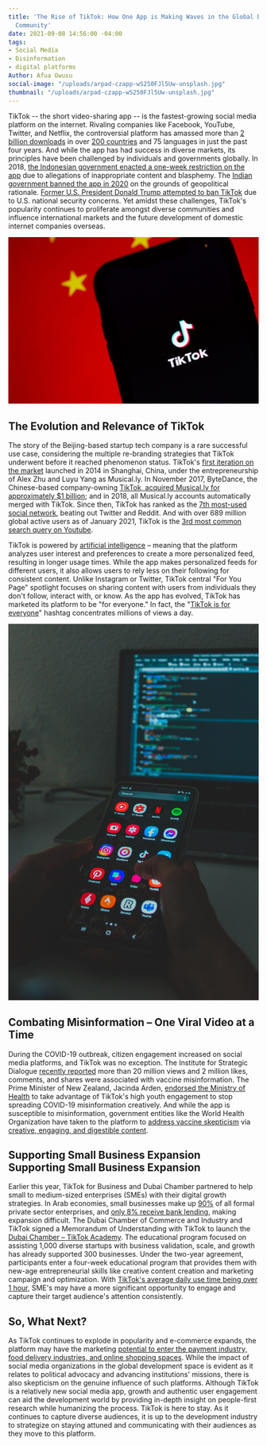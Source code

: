 ```yaml
---
title: 'The Rise of TikTok: How One App is Making Waves in the Global Development
  Community'
date: 2021-09-08 14:56:00 -04:00
tags:
- Social Media
- Disinformation
- digital platforms
Author: Afua Owusu
social-image: "/uploads/arpad-czapp-wS250FJl5Uw-unsplash.jpg"
thumbnail: "/uploads/arpad-czapp-wS250FJl5Uw-unsplash.jpg"
---
```


TikTok -- the short video-sharing app -- is the fastest-growing social media platform on the internet. Rivaling companies like Facebook, YouTube, Twitter, and Netflix, the controversial platform has amassed more than [2 billion downloads](https://sensortower.com/blog/tiktok-downloads-2-billion) in over [200 countries](https://blog.hootsuite.com/tiktok-stats/) and 75 languages in just the past four years. And while the app has had success in diverse markets, its principles have been challenged by individuals and governments globally. In 2018, [the Indonesian government enacted a one-week restriction on the app](https://www.reuters.com/article/us-indonesia-bytedance-ban/indonesia-bans-chinese-video-app-tik-tok-for-inappropriate-content-idUSKBN1JU0K8) due to allegations of inappropriate content and blasphemy. The [Indian government banned the app in 2020](https://www.npr.org/2021/01/15/957371287/a-look-at-the-fallout-of-tiktok-ban-in-india) on the grounds of geopolitical rationale. [Former U.S. President Donald Trump attempted to ban TikTok](https://www.brookings.edu/blog/up-front/2020/08/07/why-is-the-trump-administration-banning-tiktok-and-wechat/) due to U.S. national security concerns. Yet amidst these challenges, TikTok's popularity continues to proliferate amongst diverse communities and influence international markets and the future development of domestic internet companies overseas.

![solen-feyissa-QKEeVYu0d7U-unsplash (1).jpg](/uploads/solen-feyissa-QKEeVYu0d7U-unsplash%20(1).jpg)

<!--more-->

## The Evolution and Relevance of TikTok

The story of the Beijing-based startup tech company is a rare successful use case, considering the multiple re-branding strategies that TikTok underwent before it reached phenomenon status. TikTok's [first iteration on the market](https://www.vox.com/culture/2018/12/10/18129126/tiktok-app-musically-meme-cringe) launched in 2014 in Shanghai, China, under the entrepreneurship of Alex Zhu and Luyu Yang as Musical.ly. In November 2017, ByteDance, the Chinese-based company-owning [TikTok, acquired Musical.ly for approximately $1 billion](https://www.vox.com/culture/2018/12/10/18129126/tiktok-app-musically-meme-cringe); and in 2018, all Musical.ly accounts automatically merged with TikTok. Since then, TikTok has ranked as the [7th most-used social network](https://www.hootsuite.com/pages/digital-trends-2021), beating out Twitter and Reddit. And with over 689 million global active users as of January 2021, TikTok is the [3rd most common search query on Youtube](https://www.hootsuite.com/pages/digital-trends-2021).

TikTok is powered by [artificial intelligence](https://towardsdatascience.com/why-tiktok-made-its-user-so-obsessive-the-ai-algorithm-that-got-you-hooked-7895bb1ab423) – meaning that the platform analyzes user interest and preferences to create a more personalized feed, resulting in longer usage times. While the app makes personalized feeds for different users, it also allows users to rely less on their following for consistent content. Unlike Instagram or Twitter, TikTok central "For You Page" spotlight focuses on sharing content with users from individuals they don't follow, interact with, or know. As the app has evolved, TikTok has marketed its platform to be "for everyone." In fact, the "[TikTok is for everyone](https://www.tiktok.com/discover/tiktok-is-for-everyone?lang=en)" hashtag concentrates millions of views a day.

![arpad-czapp-wS250FJl5Uw-unsplash.jpg](/uploads/arpad-czapp-wS250FJl5Uw-unsplash.jpg)

## Combating Misinformation – One Viral Video at a Time

During the COVID-19 outbreak, citizen engagement increased on social media platforms, and TikTok was no exception. The Institute for Strategic Dialogue [recently reported](https://www.isdglobal.org/digital_dispatches/how-tiktok-sounds-are-used-to-fuel-anti-vaccine-fears/) more than 20 million views and 2 million likes, comments, and shares were associated with vaccine misinformation. The Prime Minister of New Zealand, Jacinda Arden, [endorsed the Ministry of Health](https://www.newshub.co.nz/home/politics/2021/03/jacinda-ardern-used-tinder-to-advertise-in-2014-now-she-s-endorsing-tiktok-for-covid-19-messaging.html) to take advantage of TikTok's high youth engagement to stop spreading COVID-19 misinformation creatively. And while the app is susceptible to misinformation, government entities like the World Health Organization have taken to the platform to [address vaccine skepticism](https://newsroom.tiktok.com/en-us/supporting-vaccine-education-on-tiktok) via [creative, engaging, and digestible content](https://www.tiktok.com/@who/video/6959593740109352198?lang=en&is_copy_url=1&is_from_webapp=v1).

## Supporting Small Business Expansion Supporting Small Business Expansion

Earlier this year, TikTok for Business and Dubai Chamber partnered to help small to medium-sized enterprises (SMEs) with their digital growth strategies. In Arab economies, small businesses make up [90%](https://www.zawya.com/mena/en/press-releases/story/Dubai_Chamber_and_TikTok_help_over_280_startups_and_SMEs_strengthen_their_digital_growth_strategies_goals-ZAWYA20210824083110/) of all formal private sector enterprises, and [only 8% receive bank lending](https://www.weforum.org/agenda/2017/05/Middle-East-and-north-Africa-arab-start-ups), making expansion difficult. The Dubai Chamber of Commerce and Industry and TikTok signed a Memorandum of Understanding with TikTok to launch the [Dubai Chamber – TikTok Academy](https://www.zawya.com/mena/en/press-releases/story/Dubai_Chamber_and_TikTok_help_over_280_startups_and_SMEs_strengthen_their_digital_growth_strategies_goals-ZAWYA20210824083110/). The educational program focused on assisting 1,000 diverse startups with business validation, scale, and growth has already supported 300 businesses. Under the two-year agreement, participants enter a four-week educational program that provides them with new-age entrepreneurial skills like creative content creation and marketing campaign and optimization. With [TikTok's average daily use time being over 1 hour](https://digital.hbs.edu/platform-digit/submission/tik-tok-using-ai-to-take-over-the-world/), SME's may have a more significant opportunity to engage and capture their target audience's attention consistently.

## So, What Next?

As TikTok continues to explode in popularity and e-commerce expands, the platform may have the marketing [potential to enter the payment industry, food delivery industries, and online shopping spaces](https://digital.hbs.edu/platform-digit/submission/tik-tok-using-ai-to-take-over-the-world/). While the impact of social media organizations in the global development space is evident as it relates to political advocacy and advancing institutions' missions, there is also skepticism on the genuine influence of such platforms. Although TikTok is a relatively new social media app, growth and authentic user engagement can aid the development world by providing in-depth insight on people-first research while humanizing the process. TikTok is here to stay. As it continues to capture diverse audiences, it is up to the development industry to strategize on staying attuned and communicating with their audiences as they move to this platform.